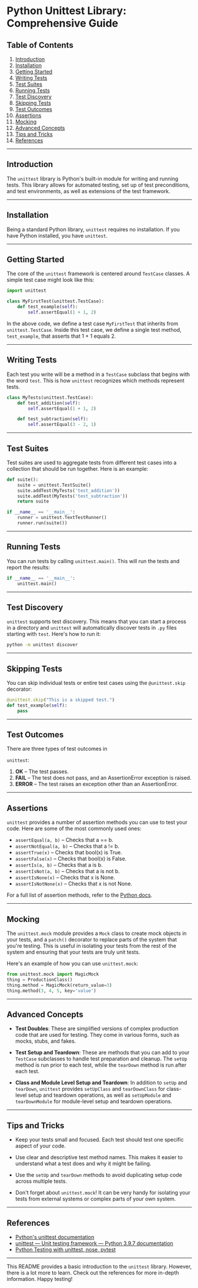 # Python Unittest Library: Comprehensive Guide

## Table of Contents

1. [Introduction](#introduction)
2. [Installation](#installation)
3. [Getting Started](#getting-started)
4. [Writing Tests](#writing-tests)
5. [Test Suites](#test-suites)
6. [Running Tests](#running-tests)
7. [Test Discovery](#test-discovery)
8. [Skipping Tests](#skipping-tests)
9. [Test Outcomes](#test-outcomes)
10. [Assertions](#assertions)
11. [Mocking](#mocking)
12. [Advanced Concepts](#advanced-concepts)
13. [Tips and Tricks](#tips-and-tricks)
14. [References](#references)

---

## Introduction <a name="introduction"></a>

The `unittest` library is Python's built-in module for writing and running tests. This library allows for automated testing, set up of test preconditions, and test environments, as well as extensions of the test framework.

---

## Installation <a name="installation"></a>

Being a standard Python library, `unittest` requires no installation. If you have Python installed, you have `unittest`.

---

## Getting Started <a name="getting-started"></a>

The core of the `unittest` framework is centered around `TestCase` classes. A simple test case might look like this:

```python
import unittest

class MyFirstTest(unittest.TestCase):
    def test_example(self):
        self.assertEqual(1 + 1, 2)
```

In the above code, we define a test case `MyFirstTest` that inherits from `unittest.TestCase`. Inside this test case, we define a single test method, `test_example`, that asserts that 1 + 1 equals 2.

---

## Writing Tests <a name="writing-tests"></a>

Each test you write will be a method in a `TestCase` subclass that begins with the word `test`. This is how `unittest` recognizes which methods represent tests.

```python
class MyTests(unittest.TestCase):
    def test_addition(self):
        self.assertEqual(1 + 1, 2)

    def test_subtraction(self):
        self.assertEqual(3 - 2, 1)
```

---

## Test Suites <a name="test-suites"></a>

Test suites are used to aggregate tests from different test cases into a collection that should be run together. Here is an example:

```python
def suite():
    suite = unittest.TestSuite()
    suite.addTest(MyTests('test_addition'))
    suite.addTest(MyTests('test_subtraction'))
    return suite

if __name__ == '__main__':
    runner = unittest.TextTestRunner()
    runner.run(suite())
```

---

## Running Tests <a name="running-tests"></a>

You can run tests by calling `unittest.main()`. This will run the tests and report the results:

```python
if __name__ == '__main__':
    unittest.main()
```

---

## Test Discovery <a name="test-discovery"></a>

`unittest` supports test discovery. This means that you can start a process in a directory and `unittest` will automatically discover tests in `.py` files starting with `test`. Here's how to run it:

```bash
python -m unittest discover
```

---

## Skipping Tests <a name="skipping-tests"></a>

You can skip individual tests or entire test cases using the `@unittest.skip` decorator:

```python
@unittest.skip("This is a skipped test.")
def test_example(self):
    pass
```

---

## Test Outcomes <a name="test-outcomes"></a>

There are three types of test outcomes in

 `unittest`:

1. **OK** – The test passes.
2. **FAIL** – The test does not pass, and an AssertionError exception is raised.
3. **ERROR** – The test raises an exception other than an AssertionError.

---

## Assertions <a name="assertions"></a>

`unittest` provides a number of assertion methods you can use to test your code. Here are some of the most commonly used ones:

- `assertEqual(a, b)` – Checks that a == b.
- `assertNotEqual(a, b)` – Checks that a != b.
- `assertTrue(x)` – Checks that bool(x) is True.
- `assertFalse(x)` – Checks that bool(x) is False.
- `assertIs(a, b)` – Checks that a is b.
- `assertIsNot(a, b)` – Checks that a is not b.
- `assertIsNone(x)` – Checks that x is None.
- `assertIsNotNone(x)` – Checks that x is not None.

For a full list of assertion methods, refer to the [Python docs](https://docs.python.org/3/library/unittest.html#assert-methods).

---

## Mocking <a name="mocking"></a>

The `unittest.mock` module provides a `Mock` class to create mock objects in your tests, and a `patch()` decorator to replace parts of the system that you're testing. This is useful in isolating your tests from the rest of the system and ensuring that your tests are truly unit tests.

Here's an example of how you can use `unittest.mock`:

```python
from unittest.mock import MagicMock
thing = ProductionClass()
thing.method = MagicMock(return_value=3)
thing.method(3, 4, 5, key='value')
```

---

## Advanced Concepts <a name="advanced-concepts"></a>

- **Test Doubles**: These are simplified versions of complex production code that are used for testing. They come in various forms, such as mocks, stubs, and fakes.

- **Test Setup and Teardown**: These are methods that you can add to your `TestCase` subclasses to handle test preparation and cleanup. The `setUp` method is run prior to each test, while the `tearDown` method is run after each test.

- **Class and Module Level Setup and Teardown**: In addition to `setUp` and `tearDown`, `unittest` provides `setUpClass` and `tearDownClass` for class-level setup and teardown operations, as well as `setUpModule` and `tearDownModule` for module-level setup and teardown operations.

---

## Tips and Tricks <a name="tips-and-tricks"></a>

- Keep your tests small and focused. Each test should test one specific aspect of your code.

- Use clear and descriptive test method names. This makes it easier to understand what a test does and why it might be failing.

- Use the `setUp` and `tearDown` methods to avoid duplicating setup code across multiple tests.

- Don't forget about `unittest.mock`! It can be very handy for isolating your tests from external systems or complex parts of your own system.

---

## References <a name="references"></a>

- [Python's unittest documentation](https://docs.python.org/3/library/unittest.html)
- [unittest — Unit testing framework — Python 3.9.7 documentation](https://docs.python.org/3/library/unittest.html)
- [Python Testing with unittest, nose, pytest](https://realpython.com/python-testing/)

---

This README provides a basic introduction to the `unittest` library. However, there is a lot more to learn. Check out the references for more in-depth information. Happy testing!
